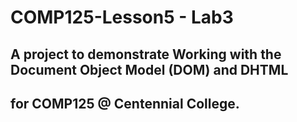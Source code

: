 # COMP125-Lesson5 - Lab3

## A project to demonstrate Working with the Document Object Model (DOM) and DHTML
## for COMP125 @ Centennial College.
